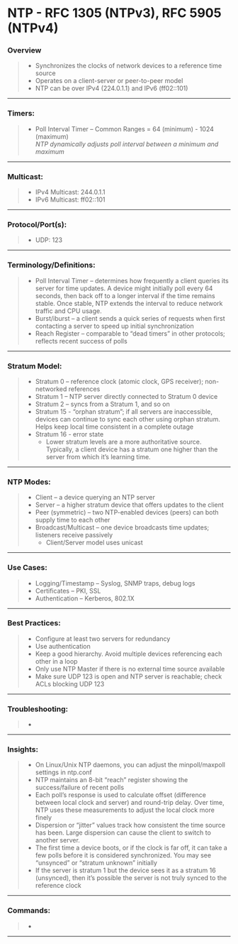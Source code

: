 # NTP - RFC 1305 (NTPv3), RFC 5905 (NTPv4)

### Overview
> * Synchronizes the clocks of network devices to a reference time source
> * Operates on a client-server or peer-to-peer model
> * NTP can be over IPv4 (224.0.1.1) and IPv6 (ff02::101)
---
### Timers: 
> * Poll Interval Timer – Common Ranges = 64 (minimum) - 1024 (maximum)  
	*NTP dynamically adjusts poll interval between a minimum and maximum*
---
### Multicast:
> * IPv4 Multicast: 244.0.1.1
> * IPv6 Multicast: ff02::101
---
### Protocol/Port(s):
> * UDP: 123
---
### Terminology/Definitions:
> * Poll Interval Timer – determines how frequently a client queries its server for time updates. A device might initially poll every 64 seconds, then back off to a longer interval if the time remains stable. Once stable, NTP extends the interval to reduce network traffic and CPU usage.
> * Burst/iburst – a client sends a quick series of requests when first contacting a server to speed up initial synchronization
> * Reach Register – comparable to “dead timers” in other protocols; reflects recent success of polls
---
### Stratum Model:
> * Stratum 0 – reference clock (atomic clock, GPS receiver); non-networked references
> * Stratum 1 – NTP server directly connected to Stratum 0 device
> * Stratum 2 – syncs from a Stratum 1, and so on
> * Stratum 15 - “orphan stratum”; if all servers are inaccessible, devices can continue to sync each other using orphan stratum. Helps keep local time consistent in a complete outage
> * Stratum 16 - error state 
>   * Lower stratum levels are a more authoritative source. Typically, a client device has a stratum one higher than the server from which it’s learning time.
---
### NTP Modes:
> * Client – a device querying an NTP server
> * Server – a higher stratum device that offers updates to the client
> * Peer (symmetric) – two NTP-enabled devices (peers) can both supply time to each other
> * Broadcast/Multicast – one device broadcasts time updates; listeners receive passively
>   * Client/Server model uses unicast
---
### Use Cases:
> * Logging/Timestamp – Syslog, SNMP traps, debug logs
> * Certificates – PKI, SSL
> * Authentication – Kerberos, 802.1X
---
### Best Practices:
> * Configure at least two servers for redundancy
> * Use authentication
> * Keep a good hierarchy. Avoid multiple devices referencing each other in a loop
> * Only use NTP Master if there is no external time source available
> * Make sure UDP 123 is open and NTP server is reachable; check ACLs blocking UDP 123
---
### Troubleshooting:
> *
---
### Insights:
> * On Linux/Unix NTP daemons, you can adjust the minpoll/maxpoll settings in ntp.conf
> * NTP maintains an 8-bit “reach” register showing the success/failure of recent polls
> * Each poll’s response is used to calculate offset (difference between local clock and server) and round-trip delay. Over time, NTP uses these measurements to adjust the local clock more finely
> * Dispersion or “jitter” values track how consistent the time source has been. Large dispersion can cause the client to switch to another server.
> * The first time a device boots, or if the clock is far off, it can take a few polls before it is considered synchronized. You may see “unsynced” or “stratum unknown” initially
> * If the server is stratum 1 but the device sees it as a stratum 16 (unsynced), then it’s possible the server is not truly synced to the reference clock
---
### Commands:
> *
---
